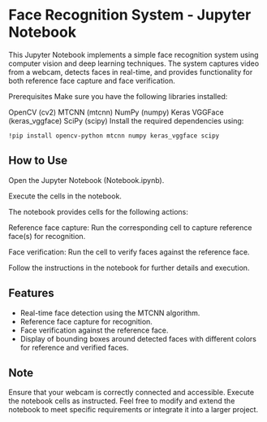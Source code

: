 # Face Recognition System - Jupyter Notebook
This Jupyter Notebook implements a simple face recognition system using computer vision and deep learning techniques. The system captures video from a webcam, detects faces in real-time, and provides functionality for both reference face capture and face verification.

Prerequisites
Make sure you have the following libraries installed:

OpenCV (cv2)
MTCNN (mtcnn)
NumPy (numpy)
Keras VGGFace (keras_vggface)
SciPy (scipy)
Install the required dependencies using:

```
!pip install opencv-python mtcnn numpy keras_vggface scipy
```

## How to Use
Open the Jupyter Notebook (Notebook.ipynb).

Execute the cells in the notebook.

The notebook provides cells for the following actions:

Reference face capture: Run the corresponding cell to capture reference face(s) for recognition.

Face verification: Run the cell to verify faces against the reference face.

Follow the instructions in the notebook for further details and execution.

## Features
* Real-time face detection using the MTCNN algorithm.
* Reference face capture for recognition.
* Face verification against the reference face.
* Display of bounding boxes around detected faces with different   colors for reference and verified faces.

## Note
Ensure that your webcam is correctly connected and accessible. Execute the notebook cells as instructed. Feel free to modify and extend the notebook to meet specific requirements or integrate it into a larger project.